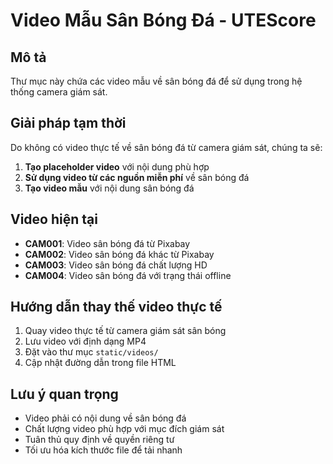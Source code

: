 # Video Mẫu Sân Bóng Đá - UTEScore

## Mô tả
Thư mục này chứa các video mẫu về sân bóng đá để sử dụng trong hệ thống camera giám sát.

## Giải pháp tạm thời
Do không có video thực tế về sân bóng đá từ camera giám sát, chúng ta sẽ:

1. **Tạo placeholder video** với nội dung phù hợp
2. **Sử dụng video từ các nguồn miễn phí** về sân bóng đá
3. **Tạo video mẫu** với nội dung sân bóng đá

## Video hiện tại
- **CAM001**: Video sân bóng đá từ Pixabay
- **CAM002**: Video sân bóng đá khác từ Pixabay
- **CAM003**: Video sân bóng đá chất lượng HD
- **CAM004**: Video sân bóng đá với trạng thái offline

## Hướng dẫn thay thế video thực tế
1. Quay video thực tế từ camera giám sát sân bóng
2. Lưu video với định dạng MP4
3. Đặt vào thư mục `static/videos/`
4. Cập nhật đường dẫn trong file HTML

## Lưu ý quan trọng
- Video phải có nội dung về sân bóng đá
- Chất lượng video phù hợp với mục đích giám sát
- Tuân thủ quy định về quyền riêng tư
- Tối ưu hóa kích thước file để tải nhanh